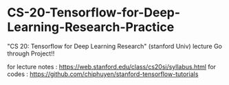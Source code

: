 # CS-20-Tensorflow-for-Deep-Learning-Research-Practice
"CS 20: Tensorflow for Deep Learning Research" (stanford Univ) lecture Go through Project!!


for lecture notes : https://web.stanford.edu/class/cs20si/syllabus.html
for codes : https://github.com/chiphuyen/stanford-tensorflow-tutorials
